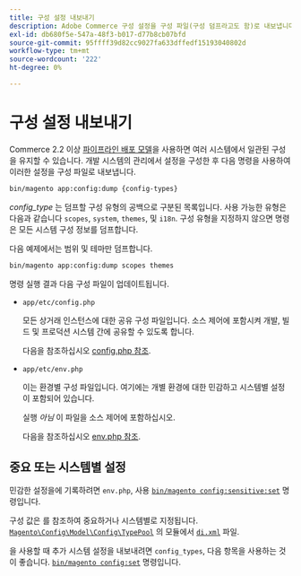 ```yaml
---
title: 구성 설정 내보내기
description: Adobe Commerce 구성 설정을 구성 파일(구성 덤프라고도 함)로 내보냅니다.
exl-id: db680f5e-547a-48f3-b017-d77b8cb07bfd
source-git-commit: 95ffff39d82cc9027fa633dffedf15193040802d
workflow-type: tm+mt
source-wordcount: '222'
ht-degree: 0%

---
```


# 구성 설정 내보내기

Commerce 2.2 이상 [파이프라인 배포 모델](../deployment/technical-details.md)을 사용하면 여러 시스템에서 일관된 구성을 유지할 수 있습니다. 개발 시스템의 관리에서 설정을 구성한 후 다음 명령을 사용하여 이러한 설정을 구성 파일로 내보냅니다.

```bash
bin/magento app:config:dump {config-types}
```

_config_type_ 는 덤프할 구성 유형의 공백으로 구분된 목록입니다. 사용 가능한 유형은 다음과 같습니다 `scopes`, `system`, `themes`, 및 `i18n`. 구성 유형을 지정하지 않으면 명령은 모든 시스템 구성 정보를 덤프합니다.

다음 예제에서는 범위 및 테마만 덤프합니다.

```bash
bin/magento app:config:dump scopes themes
```

명령 실행 결과 다음 구성 파일이 업데이트됩니다.

- `app/etc/config.php`

   모든 상거래 인스턴스에 대한 공유 구성 파일입니다.
소스 제어에 포함시켜 개발, 빌드 및 프로덕션 시스템 간에 공유할 수 있도록 합니다.

   다음을 참조하십시오 [config.php 참조](../reference/config-reference-configphp.md).

- `app/etc/env.php`

   이는 환경별 구성 파일입니다.
여기에는 개별 환경에 대한 민감하고 시스템별 설정이 포함되어 있습니다.

   실행 _아님_ 이 파일을 소스 제어에 포함하십시오.

   다음을 참조하십시오 [env.php 참조](../reference/config-reference-envphp.md).

## 중요 또는 시스템별 설정

민감한 설정을에 기록하려면 `env.php`, 사용 [`bin/magento config:sensitive:set`](set-configuration-values.md#set-values) 명령입니다.

구성 값은 를 참조하여 중요하거나 시스템별로 지정됩니다. [`Magento\Config\Model\Config\TypePool`](https://github.com/magento/magento2/blob/2.4/app/code/Magento/Config/Model/Config/TypePool.php) 의 모듈에서 [`di.xml`](https://developer.adobe.com/commerce/php/development/configuration/sensitive-environment-settings/#how-to-specify-values-as-sensitive-or-system-specific) 파일.

을 사용할 때 추가 시스템 설정을 내보내려면 `config_types`, 다음 항목을 사용하는 것이 좋습니다. [`bin/magento config:set`](set-configuration-values.md#set-values) 명령입니다.
